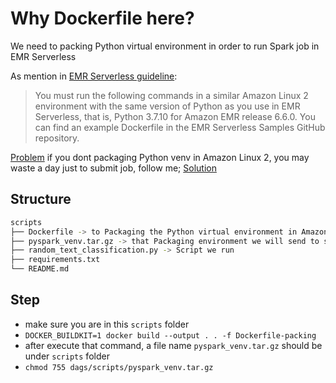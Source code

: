 # Why Dockerfile here?

We need to packing Python virtual environment in order to run Spark job in EMR Serverless

As mention in [EMR Serverless guideline](https://docs.aws.amazon.com/emr/latest/EMR-Serverless-UserGuide/using-python-libraries.html):

> You must run the following commands in a similar Amazon Linux 2 environment with the same version of Python as you use in EMR Serverless, that is, Python 3.7.10 for Amazon EMR
> release 6.6.0. You can find an example Dockerfile in the EMR Serverless Samples GitHub repository.

[Problem](https://stackoverflow.com/a/73060861/14774515) if you dont packaging Python venv in Amazon Linux 2, you may waste a day just to submit job, follow me; [Solution](https://stackoverflow.com/a/74323431/14774515)

## Structure

```sh
scripts
├── Dockerfile -> to Packaging the Python virtual environment in Amazon Linux 2 OS (MUST)
├── pyspark_venv.tar.gz -> that Packaging environment we will send to s3
├── random_text_classification.py -> Script we run
├── requirements.txt
└── README.md
```

## Step

- make sure you are in this `scripts` folder
- `DOCKER_BUILDKIT=1 docker build --output . . -f Dockerfile-packing`
- after execute that command, a file name `pyspark_venv.tar.gz` should be under `scripts` folder
- `chmod 755 dags/scripts/pyspark_venv.tar.gz`
